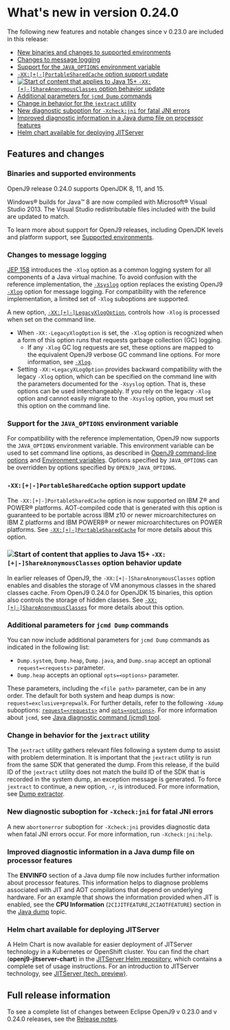 <!--
* Copyright (c) 2017, 2021 IBM Corp. and others
*
* This program and the accompanying materials are made
* available under the terms of the Eclipse Public License 2.0
* which accompanies this distribution and is available at
* https://www.eclipse.org/legal/epl-2.0/ or the Apache
* License, Version 2.0 which accompanies this distribution and
* is available at https://www.apache.org/licenses/LICENSE-2.0.
*
* This Source Code may also be made available under the
* following Secondary Licenses when the conditions for such
* availability set forth in the Eclipse Public License, v. 2.0
* are satisfied: GNU General Public License, version 2 with
* the GNU Classpath Exception [1] and GNU General Public
* License, version 2 with the OpenJDK Assembly Exception [2].
*
* [1] https://www.gnu.org/software/classpath/license.html
* [2] http://openjdk.java.net/legal/assembly-exception.html
*
* SPDX-License-Identifier: EPL-2.0 OR Apache-2.0 OR GPL-2.0 WITH
* Classpath-exception-2.0 OR LicenseRef-GPL-2.0 WITH Assembly-exception
-->

# What's new in version 0.24.0

The following new features and notable changes since v 0.23.0 are included in this release:

- [New binaries and changes to supported environments](#binaries-and-supported-environments)
- [Changes to message logging](#changes-to-message-logging)
- [Support for the `JAVA_OPTIONS` environment variable](#support-for-the-java_options-environment-variable)
- [`-XX:[+|-]PortableSharedCache` option support update](#-xx-portablesharedcache-option-support-update)
- [![Start of content that applies to Java 15+](cr/java15plus.png) `-XX:[+|-]ShareAnonymousClasses` option behavior update](#-xx-shareanonymousclasses-option-behavior-update)
- [Additional parameters for `jcmd Dump` commands](#additional-parameters-for-jcmd-dump-commands)
- [Change in behavior for the `jextract` utility](#change-in-behavior-for-the-jextract-utility)
- [New diagnostic suboption for `-Xcheck:jni` for fatal JNI errors](#new-diagnostic-suboption-for-xcheckjni-for-fatal-jni-errors)
- [Improved diagnostic information in a Java dump file on processor features](#improved-diagnostic-information-in-a-java-dump-file-on-processor-features)
- [Helm chart available for deploying JITServer](#helm-chart-available-for-deploying-jitserver)


## Features and changes

### Binaries and supported environments

OpenJ9 release 0.24.0 supports OpenJDK 8, 11, and 15.

Windows&reg; builds for Java&trade; 8 are now compiled with Microsoft&reg; Visual Studio 2013. The Visual Studio redistributable files included with the build are updated to match.

To learn more about support for OpenJ9 releases, including OpenJDK levels and platform support, see [Supported environments](openj9_support.md).


### Changes to message logging

[JEP 158](https://openjdk.java.net/jeps/158) introduces the `-Xlog` option as a common logging system for all components of a Java virtual machine. To avoid confusion with the reference implementation, the [`-Xsyslog`](xsyslog.md) option replaces the existing OpenJ9 [`-Xlog`](xlog.md) option for message logging. For compatibility with the reference implementation, a limited set of `-Xlog` suboptions are supported.

A new option, [`-XX:[+|-]LegacyXlogOption`](xxlegacyxlogoption.md), controls how `-Xlog` is processed when set on the command line.

- When `-XX:-LegacyXlogOption` is set, the `-Xlog` option is recognized when a form of this option  runs that requests garbage collection (GC) logging.
    - If any `-Xlog` GC log requests are set, these options are mapped to the equivalent OpenJ9 verbose GC command line options. For more information, see [`-Xlog`](xlog.md).
- Setting `-XX:+LegacyXLogOption` provides backward compatibility with the legacy `-Xlog` option, which can be specified on the command line with the parameters documented for the `-Xsyslog` option. That is, these options can be used interchangeably. If you rely on the legacy `-Xlog` option and cannot easily migrate to the `-Xsyslog` option, you must set this option on the command line.


### Support for the `JAVA_OPTIONS` environment variable

For compatibility with the reference implementation, OpenJ9 now supports the `JAVA_OPTIONS` environment variable. This environment variable  can be used to set command line options, as described in [OpenJ9 command-line options](cmdline_specifying.md) and [Environment variables](env_var.md). Options specified by `JAVA_OPTIONS` can be overridden by options specified by `OPENJ9_JAVA_OPTIONS`.


### `-XX:[+|-]PortableSharedCache` option support update

The `-XX:[+|-]PortableSharedCache` option is now supported on IBM Z&reg; and POWER&reg; platforms. AOT-compiled code that is generated with this option is guaranteed to be portable across IBM z10 or newer microarchitectures on IBM Z platforms and IBM POWER8&reg; or newer microarchitectures on POWER platforms. See [`-XX:[+|-]PortableSharedCache`](xxportablesharedcache.md) for more details about this option.


### ![Start of content that applies to Java 15+](cr/java15plus.png) `-XX:[+|-]ShareAnonymousClasses` option behavior update

In earlier releases of OpenJ9, the `-XX:[+|-]ShareAnonymousClasses` option enables and disables the storage of VM anonymous classes in the shared classes cache. From OpenJ9 0.24.0 for OpenJDK 15 binaries, this option also controls the storage of hidden classes. See [`-XX:[+|-]ShareAnonymousClasses`](xxshareanonymousclasses.md) for more details about this option.


### Additional parameters for `jcmd Dump` commands

You can now include additional parameters for `jcmd Dump` commands as indicated in the following list:

- `Dump.system`, `Dump.heap`, `Dump.java`, and `Dump.snap` accept an optional `request=<requests>` parameter.
- `Dump.heap` accepts an optional `opts=<options>` parameter.

These parameters, including the `<file path>` parameter, can be in any order. The default for both system and heap dumps is now: `request=exclusive+prepwalk`. For further details, refer to the following `-Xdump` suboptions: [`request=<requests>`](xdump.md#requestltrequestsgt) and [`opts=<options>`](xdump.md#optsltoptionsgt). For more information about `jcmd`, see [Java diagnostic command (jcmd) tool](tool_jcmd.md).


### Change in behavior for the `jextract` utility

The `jextract` utility gathers relevant files following a system dump to assist with problem determination. It is important that the `jextract` utility is run from the same SDK that generated the dump. From this release, if the build ID of the `jextract` utility does not match the build ID of the SDK that is recorded in the system dump, an exception message is generated. To force `jextract` to continue, a new option, `-r`, is introduced. For more information, see [Dump extractor](tool_jextract.md).


### New diagnostic suboption for `-Xcheck:jni` for fatal JNI errors

A new `abortonerror` suboption for `-Xcheck:jni` provides diagnostic data when fatal JNI errors occur. For more information, run `-Xcheck:jni:help`.


### Improved diagnostic information in a Java dump file on processor features

The **ENVINFO** section of a Java dump file now includes further information about processor features. This information helps to diagnose problems associated with JIT and AOT compilations that depend on underlying hardware. For an example that shows the information provided when JIT is enabled, see the **CPU Information** (`2CIJITFEATURE`,`2CIAOTFEATURE`) section in the [Java dump](dump_javadump.md#envinfo) topic.

### Helm chart available for deploying JITServer

A Helm Chart is now available for easier deployment of JITServer technology in a Kubernetes or OpenShift cluster. You can find the chart (**openj9-jitserver-chart**) in the [JITServer Helm repository](https://github.com/eclipse/openj9-utils/tree/master/helm-chart/openj9-jitserver-chart), which contains a complete set of usage instructions. For an introduction to JITServer technology, see [JITServer (tech. preview)](jitserver.md).

## Full release information

To see a complete list of changes between Eclipse OpenJ9 v 0.23.0 and v 0.24.0 releases, see the [Release notes](https://github.com/eclipse/openj9/blob/master/doc/release-notes/0.24/0.24.md).

<!-- ==== END OF TOPIC ==== version0.24.md ==== -->
